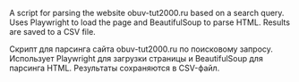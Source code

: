A script for parsing the website obuv-tut2000.ru based on a search query.
Uses Playwright to load the page and BeautifulSoup to parse HTML.
Results are saved to a CSV file.

Скрипт для парсинга сайта obuv-tut2000.ru по поисковому запросу.
Использует Playwright для загрузки страницы и BeautifulSoup для парсинга HTML.
Результаты сохраняются в CSV-файл.
